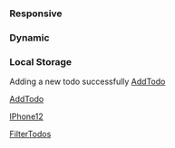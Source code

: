 ### Responsive
### Dynamic
### Local Storage

Adding a new todo successfully
[AddTodo](https://github.com/Abdullah-Sahin/Todo-App/blob/main/images/successAlert.png)


[AddTodo](https://github.com/Abdullah-Sahin/Todo-App/blob/main/images/failAlert.png)


[IPhone12](https://github.com/Abdullah-Sahin/Todo-App/blob/main/images/IPhone12All.png)


[FilterTodos](https://github.com/Abdullah-Sahin/Todo-App/blob/main/images/IPhone12%20Filter.png)